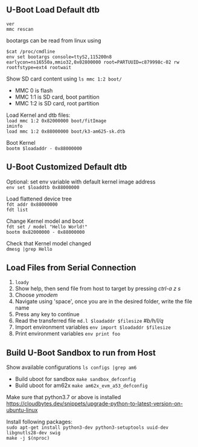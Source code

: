 ## U-Boot Load Default dtb
`ver`\
`mmc rescan`

bootargs can be read from linux using

`$cat /proc/cmdline`\
`env set bootargs console=ttyS2,115200n8 earlycon=ns16550a,mmio32,0x02800000 root=PARTUUID=c879998c-02 rw rootfstype=ext4 rootwait`

Show SD card content using `ls mmc 1:2 boot/`
* MMC 0 is flash
* MMC 1:1 is SD card, boot partition
* MMC 1:2 is SD card, root partition

Load Kernel and dtb files:\
`load mmc 1:2 0x82000000 boot/fitImage`\
`iminfo`\
`load mmc 1:2 0x88000000 boot/k3-am625-sk.dtb`

Boot Kernel\
`bootm $loadaddr - 0x88000000`

## U-Boot Customized Default dtb
Optional: set env variable with default kernel image address\
`env set $loaddtb 0x88000000`

Load flattened device tree\
`fdt addr 0x88000000`\
`fdt list`

Change Kernel model and boot\
`fdt set / model "Hello World!"`\
`bootm 0x82000000 - 0x88000000`

Check that Kernel model changed\
`dmesg |grep Hello`

## Load Files from Serial Connection
1. `loady`
2. Show help, then send file from host to target by pressing _ctrl-a z s_
3. Choose _ymodem_
4. Navigate using 'space', once you are in the desired folder, write the file name
5. Press any key to continue
6. Read the transferred file `md.l $loadaddr $filesize` _#b/h/l/q_
7. Import environment variables `env import $loadaddr $filesize`
8. Print environment variables `env print foo`

## Build U-Boot Sandbox to run from Host
Show available configurations `ls configs |grep am6`

* Build uboot for sandbox `make sandbox_defconfig`
* Build uboot for am62x `make am62x_evm_a53_defconfig`

Make sure that python3.7 or above is installed
https://cloudbytes.dev/snippets/upgrade-python-to-latest-version-on-ubuntu-linux

Install following packages:\
`sudo apt-get install python3-dev python3-setuptools uuid-dev libgnutls28-dev swig`\
`make -j $(nproc)`